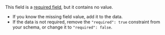 This field is a [required field](http://specs.frictionlessdata.io/json-table-schema/#field-constraints), but it contains no value.

- If you know the missing field value, add it to the data.
- If the data is not required, remove the `"required": true` constraint from your schema, or change it to `"required": false`.
